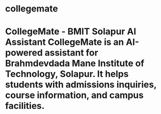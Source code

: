 # collegemate
# CollegeMate - BMIT Solapur AI Assistant  CollegeMate is an AI-powered assistant for Brahmdevdada Mane Institute of Technology, Solapur. It helps students with admissions inquiries, course information, and campus facilities.
